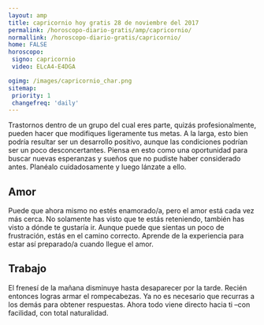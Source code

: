 ```yaml
---
layout: amp
title: capricornio hoy gratis 28 de noviembre del 2017 
permalink: /horoscopo-diario-gratis/amp/capricornio/
normallink: /horoscopo-diario-gratis/capricornio/
home: FALSE
horoscopo:
 signo: capricornio
 video: ELcA4-E4DGA

ogimg: /images/capricornio_char.png
sitemap:
 priority: 1
 changefreq: 'daily'
---
```



Trastornos dentro de un grupo del cual eres parte, quizás profesionalmente, pueden hacer que modifiques ligeramente tus metas. A la larga, esto bien podría resultar ser un desarrollo positivo, aunque las condiciones podrían ser un poco desconcertantes. Piensa en esto como una oportunidad para buscar nuevas esperanzas y sueños que no pudiste haber considerado antes. Planéalo cuidadosamente y luego lánzate a ello.

## Amor

Puede que ahora mismo no estés enamorado/a, pero el amor está cada vez más cerca. No solamente has visto que te estás reteniendo, también has visto a dónde te gustaría ir. Aunque puede que sientas un poco de frustración, estás en el camino correcto. Aprende de la experiencia para estar así preparado/a cuando llegue el amor.

## Trabajo

El frenesí de la mañana disminuye hasta desaparecer por la tarde. Recién entonces logras armar el rompecabezas. Ya no es necesario que recurras a los demás para obtener respuestas. Ahora todo viene directo hacia ti –con facilidad, con total naturalidad.